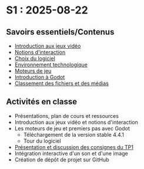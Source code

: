 # S1 : <!-- varexp:begin S1 -->2025-08-22<!-- varexp:end -->

## Savoirs essentiels/Contenus

* [Introduction aux jeux vidéo](/02-savoirs/01-intro-jeux-video/)
* [Notions d’interaction](/02-savoirs/02-notions-interactions/)
* [Choix du logiciel](/02-savoirs/03-logiciels/01-choix-logiciel/)
* [Environnement technologique](/02-savoirs/03-logiciels/02-env-techno/)
* [Moteurs de jeu](/02-savoirs/03-logiciels/03-moteurs-de-jeu/)
* [Introduction à Godot](/02-savoirs/05-intro-godot/)
* [Classement des fichiers et des médias](/02-savoirs/05-classement-fichiers/)

## Activités en classe

- Présentations, plan de cours et ressources
- Introduction aux jeux vidéo et notions d'interaction
- Les moteurs de jeu et premiers pas avec Godot
	- Téléchargement de la version stable 4.4.1
	- Tour du logiciel
- [Présentation et discussion des consignes du TP1](/03-evaluations/sommatives/01/)
- Intégration interactive d'un son et d'une image
- Création de dépôt de projet sur GitHub
